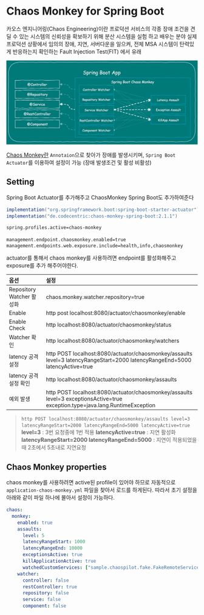 # Chaos Monkey for Spring Boot

카오스 엔지니어링(Chaos Engineering)이란 프로덕션 서비스의 각종 장애 조건을 견딜 수 있는 시스템의 신뢰성을 확보하기 위해 분산 시스템을 실험 하고 배우는 분야
실제 프로덕션 상황에서 임의의 장애, 지연, 서버다운을 일으켜, 전체 MSA 시스템이 탄력있게 반응하는지 확인하는 Fault Injection Test(FIT) 에서 유래

![chaos-monkey](../asset/Test/chaosmonkey/chaos-monkey.png)

[Chaos Monkey란](https://codecentric.github.io/chaos-monkey-spring-boot/) `Annotaion`으로 찾아가 장애를 발생시키며, `Spring Boot Actuator`를 이용하여 설정이 가능 (장애 발생조건 및 활성 비활성)

## Setting
Spring Boot Actuator를 추가해주고 ChaosMonkey Spring Boot도 추가하여준다
``` gradle
implementation("org.springframework.boot:spring-boot-starter-actuator")
implementation("de.codecentric:chaos-monkey-spring-boot:2.1.1")
```

``` properties
spring.profiles.active=chaos-monkey

management.endpoint.chaosmonkey.enabled=true
management.endpoints.web.exposure.include=health,info,chaosmonkey
```
actuator를 통해서 chaos monkey를 사용하려면 endpoint를 활성화해주고 exposure를 추가 해주어야한다.

|옵션|설정|
|:--|:--|
|Repository Watcher 활성화|chaos.monkey.watcher.repository=true|
|Enable|http post localhost:8080/actuator/chaosmonkey/enable|
|Enable Check|http localhost:8080/actuator/chaosmonkey/status|
|Watcher 확인|http localhost:8080/actuator/chaosmonkey/watchers|
|latency 공격 설정|http POST localhost:8080/actuator/chaosmonkey/assaults level=3 latencyRangeStart=2000 latencyRangeEnd=5000 latencyActive=true|
|latency 공격 설정 확인|http localhost:8080/actuator/chaosmonkey/assaults|
|예외 발생|http POST localhost:8080/actuator/chaosmonkey/assaults level=3 exceptionsActive=true exception.type=java.lang.RuntimeException|

> `http POST localhost:8080/actuator/chaosmonkey/assaults level=3 latencyRangeStart=2000 latencyRangeEnd=5000 latencyActive=true`
> **level=3** : 3번 요청중에 1번 적용
> **latencyActive=true** : 지연 활성화
> **latencyRangeStart=2000 latencyRangeEnd=5000** : 지연이 적용되었을때 2초에서 5초내로 지연요청

## Chaos Monkey properties

chaos monkey를 사용하려면 active된 profile이 있어야 하므로 자동적으로 `application-chaos-monkey.yml` 파일을 찾아서 로드를 하게된다.
따라서 초기 설정을 아래와 같이 파일 하나에 몰아서 설정이 가능하다.
``` yaml
chaos:
  monkey:
    enabled: true
    assaults:
      level: 5
      latencyRangeStart: 1000
      latencyRangeEnd: 10000
      exceptionsActive: true
      killApplicationActive: true
      watchedCustomServices: ["sample.chaospilot.fake.FakeRemoteService.getNameAndLength"]
    watcher:
      controller: false
      restController: true
      repository: false
      service: false
      component: false
```
